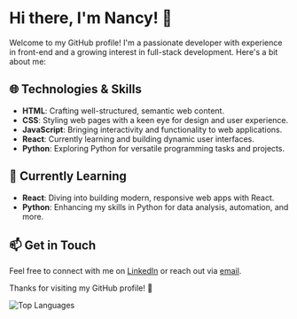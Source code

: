 <!--
**lost-in-noise/lost-in-noise** is a ✨ _special_ ✨ repository because its `README.md` (this file) appears on your GitHub profile.-->


# Hi there, I'm Nancy! 👋

Welcome to my GitHub profile! I'm a passionate developer with experience in front-end and a growing interest in full-stack development. Here's a bit about me:

## 🌐 Technologies & Skills

- **HTML**: Crafting well-structured, semantic web content.
- **CSS**: Styling web pages with a keen eye for design and user experience.
- **JavaScript**: Bringing interactivity and functionality to web applications.
- **React**: Currently learning and building dynamic user interfaces.
- **Python**: Exploring Python for versatile programming tasks and projects.

## 🚀 Currently Learning

- **React**: Diving into building modern, responsive web apps with React.
- **Python**: Enhancing my skills in Python for data analysis, automation, and more.
<!--
## 💻 Projects

Here are a few projects I'm proud of:

- **Educational Web App**: Created using HTML, CSS, and JavaScript. Focuses on delivering interactive learning experiences.
- **React Application**: Experimenting with Vite and Tailwind CSS for a sleek, performant web app.
- **Python Multiplication Quiz**: A simple quiz app to practice Python skills, including random problem generation and score tracking.-->

## 📫 Get in Touch

Feel free to connect with me on [LinkedIn](https://www.linkedin.com/in/nancykikvadze/) or reach out via [email](mailto:nancykikvadze@gmail.com).

Thanks for visiting my GitHub profile! 🚀


![Top Languages](https://github-readme-stats.vercel.app/api/top-langs/?username=lost-in-noise&langs_count=6&layout=compact&theme=github_dark_dimmed)

